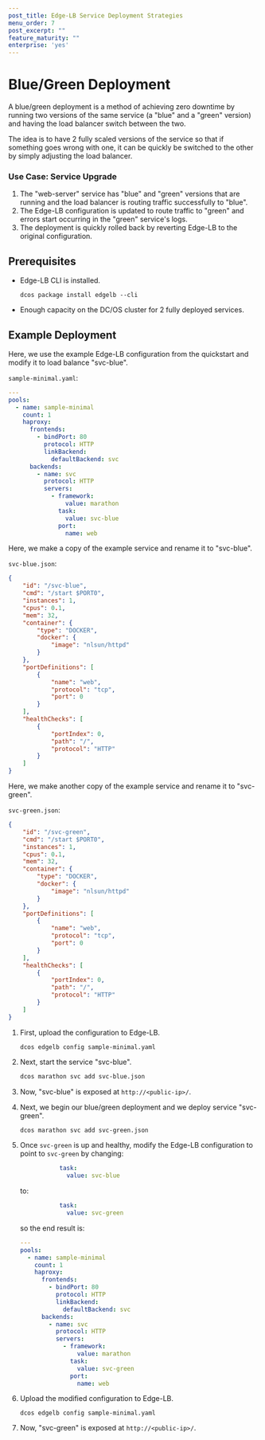 ```yaml
---
post_title: Edge-LB Service Deployment Strategies
menu_order: 7
post_excerpt: ""
feature_maturity: ""
enterprise: 'yes'
---
```


# <a name="blue-green-deployment"></a>Blue/Green Deployment

A blue/green deployment is a method of achieving zero downtime by running
two versions of the same service (a "blue" and a "green" version)
and having the load balancer switch between the two.

The idea is to have 2 fully scaled versions of the service so that if
something goes wrong with one, it can be quickly be switched to the other by
simply adjusting the load balancer.

### Use Case: Service Upgrade

1. The "web-server" service has "blue" and "green" versions that are running and
    the load balancer is routing traffic successfully to "blue".
1. The Edge-LB configuration is updated to route traffic to "green" and
    errors start occurring in the "green" service's logs.
1. The deployment is quickly rolled back by reverting Edge-LB to the original
    configuration.

## Prerequisites

* Edge-LB CLI is installed.

    ```
    dcos package install edgelb --cli
    ```

* Enough capacity on the DC/OS cluster for 2 fully deployed services.

## Example Deployment

Here, we use the example Edge-LB configuration from the quickstart and modify
it to load balance "svc-blue".

`sample-minimal.yaml`:

```yaml
---
pools:
  - name: sample-minimal
    count: 1
    haproxy:
      frontends:
        - bindPort: 80
          protocol: HTTP
          linkBackend:
            defaultBackend: svc
      backends:
        - name: svc
          protocol: HTTP
          servers:
            - framework:
                value: marathon
              task:
                value: svc-blue
              port:
                name: web
```

Here, we make a copy of the example service and rename it to "svc-blue".

`svc-blue.json`:

```json
{
    "id": "/svc-blue",
    "cmd": "/start $PORT0",
    "instances": 1,
    "cpus": 0.1,
    "mem": 32,
    "container": {
        "type": "DOCKER",
        "docker": {
            "image": "nlsun/httpd"
        }
    },
    "portDefinitions": [
        {
            "name": "web",
            "protocol": "tcp",
            "port": 0
        }
    ],
    "healthChecks": [
        {
            "portIndex": 0,
            "path": "/",
            "protocol": "HTTP"
        }
    ]
}
```

Here, we make another copy of the example service and rename it to "svc-green".

`svc-green.json`:

```json
{
    "id": "/svc-green",
    "cmd": "/start $PORT0",
    "instances": 1,
    "cpus": 0.1,
    "mem": 32,
    "container": {
        "type": "DOCKER",
        "docker": {
            "image": "nlsun/httpd"
        }
    },
    "portDefinitions": [
        {
            "name": "web",
            "protocol": "tcp",
            "port": 0
        }
    ],
    "healthChecks": [
        {
            "portIndex": 0,
            "path": "/",
            "protocol": "HTTP"
        }
    ]
}
```

1. First, upload the configuration to Edge-LB.

    ```
    dcos edgelb config sample-minimal.yaml
    ```

1. Next, start the service "svc-blue".

    ```bash
    dcos marathon svc add svc-blue.json
    ```

1. Now, "svc-blue" is exposed at `http://<public-ip>/`.
1. Next, we begin our blue/green deployment and we deploy service "svc-green".

    ```bash
    dcos marathon svc add svc-green.json
    ```

1. Once `svc-green` is up and healthy, modify the Edge-LB configuration to point to `svc-green`
    by changing:

    ```yaml
               task:
                 value: svc-blue
    ```

    to:

    ```yaml
               task:
                 value: svc-green
    ```

    so the end result is:

    ```yaml
    ---
    pools:
      - name: sample-minimal
        count: 1
        haproxy:
          frontends:
            - bindPort: 80
              protocol: HTTP
              linkBackend:
                defaultBackend: svc
          backends:
            - name: svc
              protocol: HTTP
              servers:
                - framework:
                    value: marathon
                  task:
                    value: svc-green
                  port:
                    name: web
    ```
1. Upload the modified configuration to Edge-LB.

    ```
    dcos edgelb config sample-minimal.yaml
    ```

1. Now, "svc-green" is exposed at `http://<public-ip>/`.
